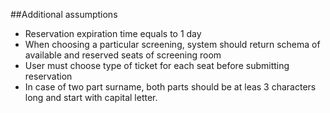 ##Additional assumptions
* Reservation expiration time equals to 1 day
* When choosing a particular screening, system should return schema of available and reserved seats of screening room
* User must choose type of ticket for each seat before submitting reservation
* In case of two part surname, both parts should be at leas 3 characters long and start with capital letter.